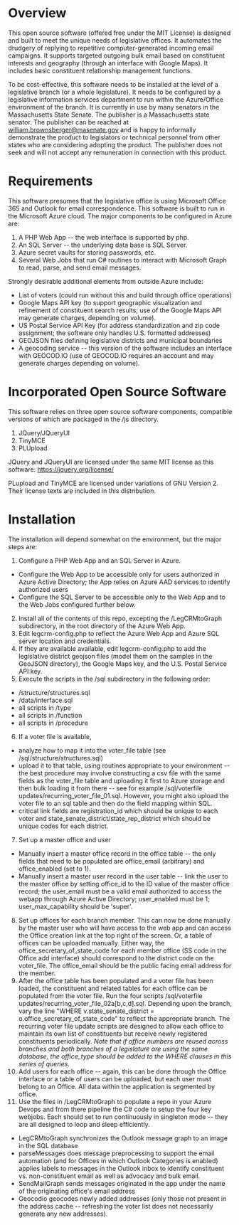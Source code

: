 # Overview
This open source software (offered free under the MIT License) is designed and built to meet the unique needs of legislative offices.   It  automates the drudgery of replying to repetitive computer-generated incoming email campaigns.  It supports targeted outgoing bulk email based on constituent interests and geography (through an interface with Google Maps).  It includes basic constituent relationship management functions.  

To be cost-effective, this software needs to be installed at the level of a legislative branch (or a whole legislature).  It needs to be configured by a legislative information services department to run within the Azure/Office environment of the branch.  It is currently in use by many senators in the Massachusetts State Senate. The publisher is a Massachusetts state senator. The publisher can be reached at william.brownsberger@masenate.gov and is happy to informally demonstrate the product to legislators or technical personnel from other states who are considering adopting the product.  The publisher does not seek and will not accept any remuneration in connection with this product.

# Requirements
This software presumes that the legislative office is using Microsoft Office 365 and Outlook for email correspondence.
This software is built to run in the Microsoft Azure cloud. The major components to be configured in Azure are:
1. A PHP Web App -- the web interface is supported by php.  
2. An SQL Server -- the underlying data base is SQL Server.
3. Azure secret vaults for storing passwords, etc.
4. Several Web Jobs that run C# routines to interact with Microsoft Graph to read, parse, and send email messages.

Strongly desirable additional elements from outside Azure include:
* List of voters (could run without this and build through office operations)
* Google Maps API key (to support geographic visualization and refinement of constituent search results; use of the Google Maps API may generate charges, depending on volume).
* US Postal Service API Key (for address standardization and zip code assignment; the software only handles U.S. formatted addresses)
* GEOJSON files defining legislative districts and municipal boundaries 
* A geocoding service -- this version of the software includes an interface with GEOCOD.IO (use of GEOCOD.IO requires an account and may generate charges depending on volume).
# Incorporated Open Source Software
This software relies on three open source software components, compatible versions of which are packaged in the /js directory.
1. JQuery/JQueryUI
2. TinyMCE
3. PLUpload

JQuery and JQueryUI are licensed under the same MIT license as this software: https://jquery.org/license/

PLupload and TinyMCE are licensed under variations of GNU Version 2.  Their license texts are included in this distribution.


# Installation
The installation will depend somewhat on the environment, but the major steps are:
1. Configure a PHP Web App and an SQL Server in Azure.
* Configure the Web App to be accessible only for users authorized in Azure Active Directory; the App relies on Azure AAD services to identify authorized users
* Configure the SQL Server to be accessible only to the Web App and to the Web Jobs configured further below.
2. Install all of the contents of this repo, excepting the /LegCRMtoGraph subdirectory, in the root directory of the Azure Web App.
3. Edit legcrm-config.php to reflect the Azure Web App and Azure SQL server location and credentials.  
4. If they are available available, edit legcrm-config.php to add the legislative district geojson files (model them on the samples in the GeoJSON directory), the Google Maps key, and the U.S. Postal Service API key.  
5. Execute the scripts in the /sql subdirectory in the following order: 
* /structure/structures.sql
* /data/interface.sql
* all scripts in /type
* all scripts in /function
* all scripts in /procedure
6. If a voter file is available, 
* analyze how to map it into the voter_file table (see /sql/structure/structures.sql) 
* upload it to that table, using routines appropriate to your environment -- the best procedure may involve constructing a csv file with the same fields as the voter_file table and uploading it first to Azure storage and then bulk loading it from there -- see for example /sql/voterfile updates/recurring_voter_file_01.sql.  However, you might also upload the voter file to an sql table and then do the field mapping within SQL.
* critical link fields are registration_id which should be unique to each voter and state_senate_district/state_rep_district which should be unique codes for each district.
7. Set up a master office and user
* Manually insert a master office record in the office table  -- the only fields that need to be populated are office_email (arbitrary) and office_enabled (set to 1).
* Manually insert a master user record in the user table -- link the user to the master office by setting office_id to the ID value of the master office record; the user_email must be a valid email authorized to access the webapp through Azure Active Directory; user_enabled must be 1; user_max_capability should be 'super'.
8. Set up offices for each branch member.  This can now be done manually by the master user who will have access to the web app and can access the Office creation link at the top right of the screen.  Or, a table of offices can be uploaded manually.  Either way, the office_secretary_of_state_code for each member office  (SS code in the Office add interface) should correspond to the district code on the voter_file. The office_email should be the public facing email address for the member.
9. After the office table has been populated and a voter file has been loaded, the constituent and related tables for each office can be populated from the voter file.  Run the four scripts /sql/voterfile updates/recurring_voter_file_02a[b,c,d].sql.  Depending upon the branch, vary the line "WHERE v.state_senate_district = o.office_secretary_of_state_code" to reflect the appropriate branch.  The recurring voter file update scripts are designed to allow each office to maintain its own list of constituents but receive newly registered constituents periodically.  *Note that if office numbers are reused across branches and both branches of a legislature are using the same database, the office_type should be added to the WHERE clauses in this series of queries.*
10. Add users for each office -- again, this can be done  through the Office interface or a table of users can be uploaded, but each user must belong to an Office.  All data within the application is segmented by office.  
11. Use the files in /LegCRMtoGraph to populate a repo in your Azure Devops and from there pipeline the C# code to setup the four key webjobs.  Each should set to run continuously in singleton mode -- they are all designed to loop and sleep efficiently.
* LegCRMtoGraph synchronizes the Outlook message graph to an image in the SQL database
* parseMessages does message preprocessing to support the email automation (and for Offices in which Outlook Categories is enabled) applies labels to messages in the Outlook inbox to identify constituent vs. non-constituent email as well as advocacy and bulk email.
* SendMailGraph sends messages originated in the app under the name of the originating office's email address
* Geocodio geocodes newly added addresses (only those not present in the address cache -- refreshing the voter list does not necessarily generate any new addresses).

